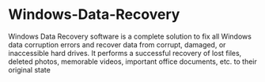 # Windows-Data-Recovery
Windows Data Recovery software is a complete solution to fix all Windows data corruption errors and recover data from corrupt, damaged, or inaccessible hard drives. It performs a successful recovery of lost files, deleted photos, memorable videos, important office documents, etc. to their original state
